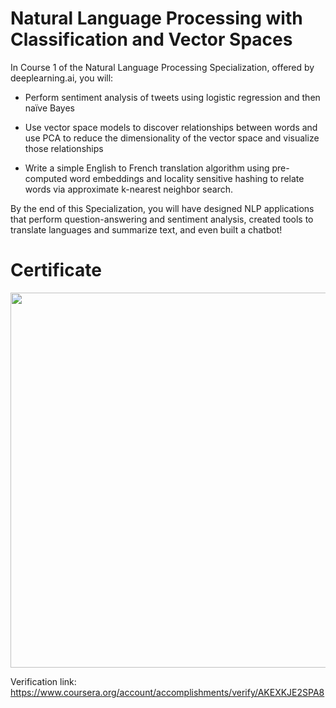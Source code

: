 # Natural Language Processing with Classification and Vector Spaces


In Course 1 of the Natural Language Processing Specialization, offered by deeplearning.ai, you will:   

- Perform sentiment analysis of tweets using logistic regression and then naïve Bayes

- Use vector space models to discover relationships between words and use PCA to reduce the dimensionality of the vector space and visualize those relationships

- Write a simple English to French translation algorithm using pre-computed word embeddings and locality sensitive hashing to relate words via approximate k-nearest neighbor search.  

By the end of this Specialization, you will have designed NLP applications that perform question-answering and sentiment analysis, created tools to translate languages and summarize text, and even built a chatbot! 

# Certificate

<img src='https://s3.amazonaws.com/coursera_assets/meta_images/generated/CERTIFICATE_LANDING_PAGE/CERTIFICATE_LANDING_PAGE~AKEXKJE2SPA8/CERTIFICATE_LANDING_PAGE~AKEXKJE2SPA8.jpeg' width=8000 height=600>


Verification link: https://www.coursera.org/account/accomplishments/verify/AKEXKJE2SPA8 

